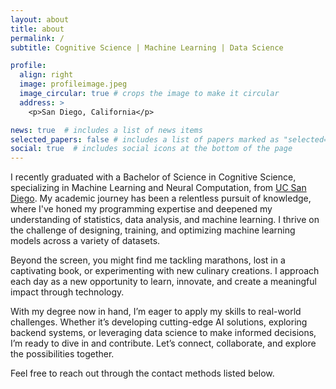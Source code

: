 ```yaml
---
layout: about
title: about
permalink: /
subtitle: Cognitive Science | Machine Learning | Data Science

profile:
  align: right
  image: profileimage.jpeg
  image_circular: true # crops the image to make it circular
  address: >
    <p>San Diego, California</p>

news: true  # includes a list of news items
selected_papers: false # includes a list of papers marked as "selected={true}"
social: true  # includes social icons at the bottom of the page
---
```


I recently graduated with a Bachelor of Science in Cognitive Science, specializing in Machine Learning and Neural Computation, from [UC San Diego](https://ucsd.edu/). My academic journey has been a relentless pursuit of knowledge, where I've honed my programming expertise and deepened my understanding of statistics, data analysis, and machine learning. I thrive on the challenge of designing, training, and optimizing machine learning models across a variety of datasets.

Beyond the screen, you might find me tackling marathons, lost in a captivating book, or experimenting with new culinary creations. I approach each day as a new opportunity to learn, innovate, and create a meaningful impact through technology.

With my degree now in hand, I’m eager to apply my skills to real-world challenges. Whether it’s developing cutting-edge AI solutions, exploring backend systems, or leveraging data science to make informed decisions, I’m ready to dive in and contribute. Let’s connect, collaborate, and explore the possibilities together.

Feel free to reach out through the contact methods listed below.

